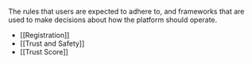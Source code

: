 The rules that users are expected to adhere to, and frameworks that are used to make decisions about how the platform should operate.

- [[Registration]]
- [[Trust and Safety]]
- [[Trust Score]]